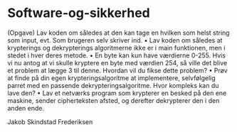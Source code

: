 # Software-og-sikkerhed

(Opgave)
Lav koden om således at den kan tage en hvilken som helst string som input, evt. Som brugeren
selv skriver ind.
• Lav koden om således at krypterings og dekrypterings algoritmerne ikke er i main funktionen,
men i stedet i hver deres metode.
• En byte kan kun have værdierne 0-255. Hvis vi nu antog at vi skulle kryptere en byte med
værdien 254, så ville det blive et problem at lægge 3 til denne. Hvordan vil du fikse dette
problem?
• Prøv at finde på din egen krypteringsalgoritme at implementere, selvfølgelig parret med en
passende dekrypteringsalgoritme. Hvor kompleks kan du lave den?
• Lav et netværks program som krypterer en besked på den ene maskine, sender cipherteksten
afsted, og derefter dekrypterer den i den anden ende. 


Jakob Skindstad Frederiksen
